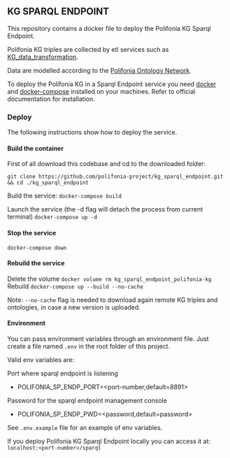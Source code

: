 ## KG SPARQL ENDPOINT

This repository contains a docker file to deploy the Polifonia KG Sparql Endpoint.

Polifonia KG triples are collected by etl services such as [KG_data_transformation](https://github.com/polifonia-project/KG_data_transformation).

Data are modelled according to the [Polifonia Ontology Network](https://github.com/polifonia-project/ON).

To deploy the Polifonia KG in a Sparql Endpoint service you need [docker](https://docs.docker.com/) and [docker-compose](https://docs.docker.com/compose/) installed on your machines.
Refer to official documentation for installation.


### Deploy

The following instructions show how to deploy the service.

#### Build the container

First of all download this codebase and cd to the downloaded folder:

`git clone https://github.com/polifonia-project/kg_sparql_endpoint.git && cd ./kg_sparql_endpoint`

Build the service:
`docker-compose build`

Launch the service (the -d flag will detach the process from current terminal)
`docker-compose up -d`

#### Stop the service

`docker-compose down`

#### Rebuild the service

Delete the volume
`docker volume rm kg_sparql_endpoint_polifonia-kg`
Rebuild 
`docker-compose up --build --no-cache`

Note: `--no-cache` flag is needed to download again remote KG triples and ontologies, in case a new version is uploaded.


#### Environment

You can pass environment variables through an environment file.
Just create a file named `.env` in the root folder of this project.

Valid env variables are:

Port where sparql endpoint is listening
- POLIFONIA_SP_ENDP_PORT=<port-number,default=8891>

Password for the sparql endpoint management console
- POLIFONIA_SP_ENDP_PWD=<password,default=password>

See `.env.example` file for an example of env variables.


If you deploy Polifonia KG Sparql Endpoint locally you can access it at: `localhost:<port-number>/sparql`
